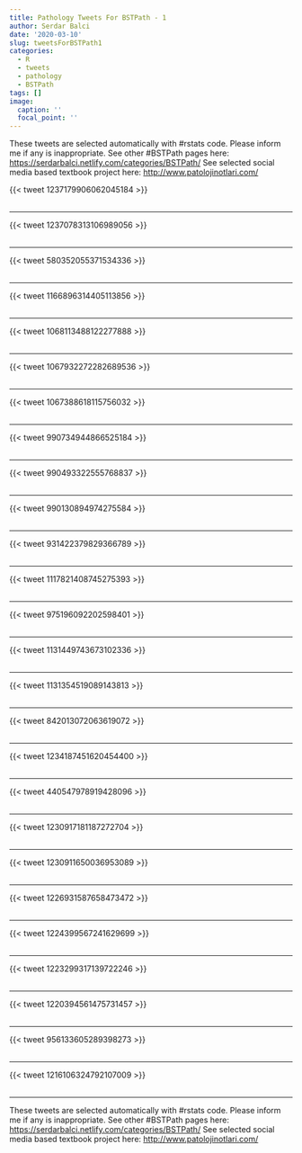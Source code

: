 ```yaml
---
title: Pathology Tweets For BSTPath - 1
author: Serdar Balci
date: '2020-03-10'
slug: tweetsForBSTPath1
categories:
  - R
  - tweets
  - pathology
  - BSTPath
tags: []
image:
  caption: ''
  focal_point: ''
---
```



These tweets are selected automatically with #rstats code. Please inform me if any is inappropriate.
See other #BSTPath pages here: https://serdarbalci.netlify.com/categories/BSTPath/ 
See selected social media based textbook project here: http://www.patolojinotlari.com/

{{< tweet 1237179906062045184 >}}
<br>
<br>
<hr>
{{< tweet 1237078313106989056 >}}
<br>
<br>
<hr>
{{< tweet 580352055371534336 >}}
<br>
<br>
<hr>
{{< tweet 1166896314405113856 >}}
<br>
<br>
<hr>
{{< tweet 1068113488122277888 >}}
<br>
<br>
<hr>
{{< tweet 1067932272282689536 >}}
<br>
<br>
<hr>
{{< tweet 1067388618115756032 >}}
<br>
<br>
<hr>
{{< tweet 990734944866525184 >}}
<br>
<br>
<hr>
{{< tweet 990493322555768837 >}}
<br>
<br>
<hr>
{{< tweet 990130894974275584 >}}
<br>
<br>
<hr>
{{< tweet 931422379829366789 >}}
<br>
<br>
<hr>
{{< tweet 1117821408745275393 >}}
<br>
<br>
<hr>
{{< tweet 975196092202598401 >}}
<br>
<br>
<hr>
{{< tweet 1131449743673102336 >}}
<br>
<br>
<hr>
{{< tweet 1131354519089143813 >}}
<br>
<br>
<hr>
{{< tweet 842013072063619072 >}}
<br>
<br>
<hr>
{{< tweet 1234187451620454400 >}}
<br>
<br>
<hr>
{{< tweet 440547978919428096 >}}
<br>
<br>
<hr>
{{< tweet 1230917181187272704 >}}
<br>
<br>
<hr>
{{< tweet 1230911650036953089 >}}
<br>
<br>
<hr>
{{< tweet 1226931587658473472 >}}
<br>
<br>
<hr>
{{< tweet 1224399567241629699 >}}
<br>
<br>
<hr>
{{< tweet 1223299317139722246 >}}
<br>
<br>
<hr>
{{< tweet 1220394561475731457 >}}
<br>
<br>
<hr>
{{< tweet 956133605289398273 >}}
<br>
<br>
<hr>
{{< tweet 1216106324792107009 >}}
<br>
<br>
<hr>


These tweets are selected automatically with #rstats code. Please inform me if any is inappropriate.
See other #BSTPath pages here: https://serdarbalci.netlify.com/categories/BSTPath/ 
See selected social media based textbook project here: http://www.patolojinotlari.com/
